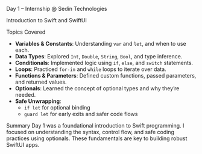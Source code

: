 Day 1 – Internship @ Sedin Technologies

Introduction to Swift and SwiftUI

Topics Covered 

- **Variables & Constants**: Understanding `var` and `let`, and when to use each.
- **Data Types**: Explored `Int`, `Double`, `String`, `Bool`, and type inference.
- **Conditionals**: Implemented logic using `if`, `else`, and `switch` statements.
- **Loops**: Practiced `for-in` and `while` loops to iterate over data.
- **Functions & Parameters**: Defined custom functions, passed parameters, and returned values.
- **Optionals**: Learned the concept of optional types and why they’re needed.
- **Safe Unwrapping**:
  - `if let` for optional binding
  - `guard let` for early exits and safer code flows

 Summary
Day 1 was a foundational introduction to Swift programming. I focused on understanding the syntax, control flow, and safe coding practices using optionals. These fundamentals are key to building robust SwiftUI apps.

